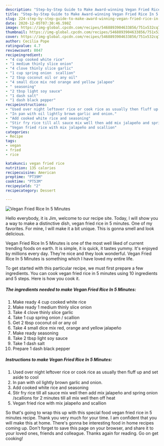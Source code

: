 ```yaml
---
description: "Step-by-Step Guide to Make Award-winning Vegan Fried Rice In 5 Minutes"
title: "Step-by-Step Guide to Make Award-winning Vegan Fried Rice In 5 Minutes"
slug: 224-step-by-step-guide-to-make-award-winning-vegan-fried-rice-in-5-minutes
date: 2020-12-05T07:30:46.598Z
image: https://img-global.cpcdn.com/recipes/5468893904633856/751x532cq70/vegan-fried-rice-in-5-minutes-recipe-main-photo.jpg
thumbnail: https://img-global.cpcdn.com/recipes/5468893904633856/751x532cq70/vegan-fried-rice-in-5-minutes-recipe-main-photo.jpg
cover: https://img-global.cpcdn.com/recipes/5468893904633856/751x532cq70/vegan-fried-rice-in-5-minutes-recipe-main-photo.jpg
author: Cecilia Pope
ratingvalue: 4.7
reviewcount: 8047
recipeingredient:
- "4 cup cooked white rice"
- "1 medium thinly slice onion"
- "4 clove thinly slice garlic"
- "1 cup spring onion  scallion"
- "2 tbsp coconut oil or any oil"
- "4 small dice mix red orange and yellow jalapeo"
- " seasoning"
- "2 tbsp light soy sauce"
- "1 dash salt"
- "1 dash black pepper"
recipeinstructions:
- "Used over night leftover rice or cook rice as usually then fluff up and set aside to cool"
- "In pan with oil lightly brown garlic and onion."
- "Add cooked white rice and seasoning"
- "Stir fry rice till all sauce mix well then add mix jalapeño and spring onion /scallions for 2 minutes till all mix well then off heat"
- "Vegan fried rice with mix jalapeño and scallion"
categories:
- Recipe
tags:
- vegan
- fried
- rice

katakunci: vegan fried rice 
nutrition: 135 calories
recipecuisine: American
preptime: "PT39M"
cooktime: "PT53M"
recipeyield: "2"
recipecategory: Dessert

---
```



![Vegan Fried Rice In 5 Minutes](https://img-global.cpcdn.com/recipes/5468893904633856/751x532cq70/vegan-fried-rice-in-5-minutes-recipe-main-photo.jpg)

Hello everybody, it is Jim, welcome to our recipe site. Today, I will show you a way to make a distinctive dish, vegan fried rice in 5 minutes. One of my favorites. For mine, I will make it a bit unique. This is gonna smell and look delicious.

Vegan Fried Rice In 5 Minutes is one of the most well liked of current trending foods on earth. It is simple, it is quick, it tastes yummy. It's enjoyed by millions every day. They're nice and they look wonderful. Vegan Fried Rice In 5 Minutes is something which I have loved my entire life.




To get started with this particular recipe, we must first prepare a few ingredients. You can cook vegan fried rice in 5 minutes using 10 ingredients and 5 steps. Here is how you cook it.

<!--inarticleads1-->

##### The ingredients needed to make Vegan Fried Rice In 5 Minutes:

1. Make ready 4 cup cooked white rice
1. Make ready 1 medium thinly slice onion
1. Take 4 clove thinly slice garlic
1. Take 1 cup spring onion / scallion
1. Get 2 tbsp coconut oil or any oil
1. Take 4 small dice mix red, orange and yellow jalapeño
1. Make ready  seasoning
1. Take 2 tbsp light soy sauce
1. Take 1 dash salt
1. Prepare 1 dash black pepper




<!--inarticleads2-->

##### Instructions to make Vegan Fried Rice In 5 Minutes:

1. Used over night leftover rice or cook rice as usually then fluff up and set aside to cool
1. In pan with oil lightly brown garlic and onion.
1. Add cooked white rice and seasoning
1. Stir fry rice till all sauce mix well then add mix jalapeño and spring onion /scallions for 2 minutes till all mix well then off heat
1. Vegan fried rice with mix jalapeño and scallion




So that's going to wrap this up with this special food vegan fried rice in 5 minutes recipe. Thank you very much for your time. I am confident that you will make this at home. There's gonna be interesting food in home recipes coming up. Don't forget to save this page on your browser, and share it to your loved ones, friends and colleague. Thanks again for reading. Go on get cooking!
